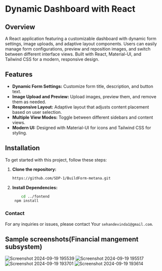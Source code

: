 # Dynamic Dashboard with React

## Overview

A React application featuring a customizable dashboard with dynamic form settings, image uploads, and adaptive layout components. Users can easily manage form configurations, preview and reposition images, and switch between different interface views. Built with React, Material-UI, and Tailwind CSS for a modern, responsive design.

## Features

- **Dynamic Form Settings:** Customize form title, description, and button text.
- **Image Upload and Preview:** Upload images, preview them, and remove them as needed.
- **Responsive Layout:** Adaptive layout that adjusts content placement based on user selection.
- **Multiple View Modes:** Toggle between different sidebars and content views.
- **Modern UI:** Designed with Material-UI for icons and Tailwind CSS for styling.

## Installation

To get started with this project, follow these steps:

1. **Clone the repository:**

   ```bash
   https://github.com/SDP-1/BuildForm-metana.git

2. **Install Dependencies:**
     ```bash
         cd ../fontend
      npm install

### Contact
For any inquiries or issues, please contact Your `sehandevinda1@gmail.com`.


 ## Sample screenshots(Financial mangement subsystem)

![Screenshot 2024-09-19 195539](https://github.com/user-attachments/assets/e5cd0ebc-8432-4428-95aa-782816ad5f79)
![Screenshot 2024-09-19 195517](https://github.com/user-attachments/assets/19f53947-a17a-4150-89c6-63a13a78eadf)
![Screenshot 2024-09-19 193701](https://github.com/user-attachments/assets/2e1d1870-6b66-4816-9d7d-5e5e5e42981b)
![Screenshot 2024-09-19 193614](https://github.com/user-attachments/assets/e445faab-96b0-473e-9103-d2f6a43d0497)




 
